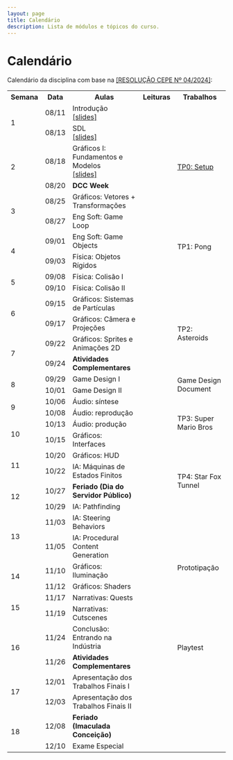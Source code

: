 ```yaml
---
layout: page
title: Calendário
description: Lista de módulos e tópicos do curso.
---
```


# Calendário

Calendário da disciplina com base na [[RESOLUÇÃO CEPE Nº 04/2024]](https://ufmg.br/storage/a/f/3/a/af3a8d2b58d73e8ae287c7f7ccb0d6a2_17324557300295_624904561.pdf):

<table>
  <tr>
    <th>Semana</th>
    <th>Data</th>
    <th>Aulas</th>
    <th>Leituras</th>
    <th>Trabalhos</th>
  </tr>

  <tr>
    <td rowspan="2">1</td>
    <td>08/11</td>
    <td>Introdução<br><a href="{{ 'assets/slides/A01-introducao.pdf' | relative_url }}">[slides]</a></td>
    <td></td>
    <td></td>
  </tr>
  <tr>
    <td>08/13</td>
    <td>SDL<br><a href="{{ 'assets/slides/A02-sdl.pdf' | relative_url }}">[slides]</a></td>
    <td></td>
    <td rowspan="4"><a href="{{ '/avaliacoes/tp0-config-inicial' | relative_url }}">TP0: Setup</a></td>
  </tr>

  <tr>
    <td rowspan="2">2</td>
    <td>08/18</td>
    <td>Gráficos I: Fundamentos e Modelos<br><a href="{{ 'assets/slides/A03-graphics1.pdf' | relative_url }}">[slides]</a></td>
    <td></td>
  </tr>
  <tr>
    <td>08/20</td>
    <td><b>DCC Week</b></td>
    <td></td>
  </tr>

  <tr>
    <td rowspan="2">3</td>
    <td>08/25</td>
    <td>Gráficos: Vetores + Transformações</td>
    <td></td>
  </tr>
  <tr>
    <td>08/27</td>
    <td>Eng Soft: Game Loop</td>
    <td></td>
    <td rowspan="4">TP1: Pong</td>
  </tr>

  <tr>
    <td rowspan="2">4</td>
    <td>09/01</td>
    <td>Eng Soft: Game Objects</td>
    <td></td>
  </tr>
  <tr>
    <td>09/03</td>
    <td>Física: Objetos Rígidos</td>
    <td></td>
  </tr>

  <tr>
    <td rowspan="2">5</td>
    <td>09/08</td>
    <td>Física: Colisão I</td>
    <td></td>
  </tr>
  <tr>
    <td>09/10</td>
    <td>Física: Colisão II</td>
    <td></td>
    <td></td>
  </tr>

  <tr>
    <td rowspan="2">6</td>
    <td>09/15</td>
    <td>Gráficos: Sistemas de Partículas</td>
    <td></td>
    <td rowspan="4">TP2: Asteroids</td>
  </tr>
  <tr>
    <td>09/17</td>
    <td>Gráficos: Câmera e Projeções</td>
    <td></td>
  </tr>

  <tr>
    <td rowspan="2">7</td>
    <td>09/22</td>
    <td>Gráficos: Sprites e Animações 2D</td>
    <td></td>
  </tr>
  <tr>
    <td>09/24</td>
    <td><b>Atividades Complementares</b></td>
    <td></td>
  </tr>

  <tr>
    <td rowspan="2">8</td>
    <td>09/29</td>
    <td>Game Design I</td>
    <td></td>
    <td rowspan="2">Game Design Document</td>
  </tr>
  <tr>
    <td>10/01</td>
    <td>Game Design II</td>
    <td></td>
  </tr>

  <tr>
    <td rowspan="2">9</td>
    <td>10/06</td>
    <td>Áudio: síntese</td>
    <td></td>
    <td rowspan="4">TP3: Super Mario Bros</td>
  </tr>
  <tr>
    <td>10/08</td>
    <td>Áudio: reprodução</td>
    <td></td>
  </tr>

  <tr>
    <td rowspan="2">10</td>
    <td>10/13</td>
    <td>Áudio: produção</td>
    <td></td>
  </tr>
  <tr>
    <td>10/15</td>
    <td>Gráficos: Interfaces</td>
    <td></td>
  </tr>

  <tr>
    <td rowspan="2">11</td>
    <td>10/20</td>
    <td>Gráficos: HUD</td>
    <td></td>
    <td rowspan="4">TP4: Star Fox Tunnel</td>
  </tr>
  <tr>
    <td>10/22</td>
    <td>IA: Máquinas de Estados Finitos</td>
    <td></td>
  </tr>

  <tr>
    <td rowspan="2">12</td>
    <td>10/27</td>
    <td><b>Feriado (Dia do Servidor Público)</b></td>
    <td></td>
  </tr>
  <tr>
    <td>10/29</td>
    <td>IA: Pathfinding</td>
    <td></td>
  </tr>

  <tr>
    <td rowspan="2">13</td>
    <td>11/03</td>
    <td>IA: Steering Behaviors</td>
    <td></td>
    <td rowspan="6">Prototipação</td>
  </tr>
  <tr>
    <td>11/05</td>
    <td>IA: Procedural Content Generation</td>
    <td></td>
  </tr>

  <tr>
    <td rowspan="2">14</td>
    <td>11/10</td>
    <td>Gráficos: Iluminação</td>
    <td></td>
  </tr>
  <tr>
    <td>11/12</td>
    <td>Gráficos: Shaders</td>
    <td></td>
  </tr>

  <tr>
    <td rowspan="2">15</td>
    <td>11/17</td>
    <td>Narrativas: Quests</td>
    <td></td>
  </tr>
  <tr>
    <td>11/19</td>
    <td>Narrativas: Cutscenes</td>
    <td></td>
  </tr>

  <tr>
    <td rowspan="2">16</td>
    <td>11/24</td>
    <td>Conclusão: Entrando na Indústria</td>
    <td></td>
    <td rowspan="2">Playtest</td>
  </tr>
  <tr>
    <td>11/26</td>
    <td><b>Atividades Complementares</b></td>
    <td></td>
  </tr>

  <tr>
    <td rowspan="2">17</td>
    <td>12/01</td>
    <td>Apresentação dos Trabalhos Finais I</td>
    <td></td>
    <td></td>
  </tr>
  <tr>
    <td>12/03</td>
    <td>Apresentação dos Trabalhos Finais II</td>
    <td></td>
    <td></td>
  </tr>

  <tr>
    <td rowspan="2">18</td>
    <td>12/08</td>
    <td><b>Feriado (Imaculada Conceição)</b></td>
    <td></td>
    <td></td>
  </tr>
  <tr>
    <td>12/10</td>
    <td>Exame Especial</td>
    <td></td>
    <td></td>
  </tr>

</table>
